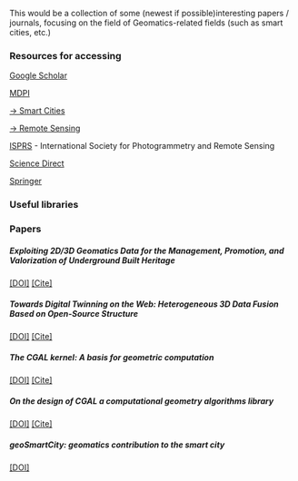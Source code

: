 This would be a collection of some (newest if possible)interesting papers / journals, focusing on the field of Geomatics-related fields (such as smart cities, etc.)

### Resources for accessing 

[Google Scholar](https://scholar.google.com/)

[MDPI](https://www.mdpi.com/)  

[ -> Smart Cities](https://www.mdpi.com/journal/smartcities)  

[ -> Remote Sensing](https://www.mdpi.com/journal/remotesensing)

[ISPRS](https://www.isprs.org/) - International Society for Photogrammetry and Remote Sensing

[Science Direct](https://www-sciencedirect-com.tudelft.idm.oclc.org/)

[Springer](https://link-springer-com.tudelft.idm.oclc.org/)

### Useful libraries

### Papers

##### Exploiting 2D/3D Geomatics Data for the Management, Promotion, and Valorization of Underground Built Heritage
[[DOI]](https://doi.org/10.3390/smartcities6010012)  [[Cite]](https://github.com/zfengyan/Geomatics-Smart-Citys/blob/main/BibTeX/1.bib)


##### Towards Digital Twinning on the Web: Heterogeneous 3D Data Fusion Based on Open-Source Structure 
[[DOI]](https://doi.org/10.3390/rs15030721)    [[Cite]](https://github.com/zfengyan/Geomatics-Smart-Citys/blob/main/BibTeX/2.bib)


##### The CGAL kernel: A basis for geometric computation
[[DOI]](https://doi.org/10.1007/BFb0014496)    [[Cite]](https://github.com/zfengyan/Geomatics-Smart-Citys/blob/main/BibTeX/3.bib)

##### On the design of CGAL a computational geometry algorithms library
[[DOI]](https://doi-org.tudelft.idm.oclc.org/10.1002/1097-024X(200009)30:11<1167::AID-SPE337>3.0.CO;2-B)    [[Cite]](https://github.com/zfengyan/Geomatics-Smart-Citys/blob/main/BibTeX/4.bib)

##### geoSmartCity: geomatics contribution to the smart city
[[DOI]](https://doi-org.tudelft.idm.oclc.org/10.1145/2479724.2479738)
